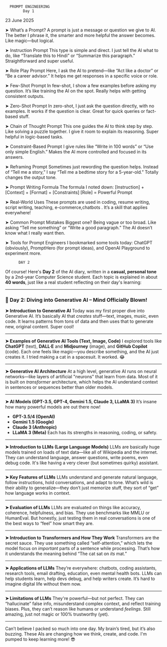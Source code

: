       PROMPT ENGINEERING 
            Day 1

23 June 2025

➤ What’s a Prompt?
A prompt is just a message or question we give to AI. The better I phrase it, the smarter and more helpful the answer becomes. Like magic—but logical.

➤ Instruction Prompt
This type is simple and direct. I just tell the AI what to do, like “Translate this to Hindi” or “Summarize this paragraph.” Straightforward and super useful.

➤ Role Play Prompt
Here, I ask the AI to pretend—like “Act like a doctor” or “Be a career advisor.” It helps me get responses in a specific voice or role.

➤ Few-Shot Prompt
In few-shot, I show a few examples before asking my question. It’s like training the AI on the spot. Really helps with getting consistent outputs.

➤ Zero-Shot Prompt
In zero-shot, I just ask the question directly, with no examples. It works if the question is clear. Great for quick queries or fact-based stuff.

➤ Chain of Thought Prompt
This one guides the AI to think step by step. Like solving a puzzle together. I give it room to explain its reasoning. Super helpful in logic-based tasks.

➤ Constraint-Based Prompt
I give rules like “Write in 100 words” or “Use only simple English.” Makes the AI more controlled and focused in its answers.

➤ Reframing Prompt
Sometimes just rewording the question helps. Instead of “Tell me a story,” I say “Tell me a bedtime story for a 5-year-old.” Totally changes the output tone.

➤ Prompt Writing Formula
The formula I noted down:
[Instruction] + [Context] + [Format] + [Constraints] [Role] = Powerful Prompt


➤ Real-World Uses
These prompts are used in coding, resume writing, script writing, teaching, e-commerce,chatbots . It’s a skill that applies everywhere!

➤ Common Prompt Mistakes
Biggest one? Being vague or too broad. Like asking “Tell me something” or “Write a good paragraph.” The AI doesn’t know what I really want then.

➤ Tools for Prompt Engineers
I bookmarked some tools today: ChatGPT (obviously), PromptHero (for prompt ideas), and OpenAI Playground to experiment more. 









          DAY 2

Of course! Here's **Day 2** of the AI diary, written in a **casual, personal tone** by a 2nd-year Computer Science student. Each topic is explained in about **40 words**, just like a real student reflecting on their day's learning:

---

### 📓 **Day 2: Diving into Generative AI – Mind Officially Blown!**

**➤ Introduction to Generative AI**
Today was my first proper dive into Generative AI. It’s basically AI that *creates* stuff—text, images, music, even code. It learns patterns from tons of data and then uses that to generate new, original content. Super cool!

---

**➤ Examples of Generative AI Tools (Text, Image, Code)**
I explored tools like **ChatGPT** (text), **DALL·E** and **Midjourney** (image), and **GitHub Copilot** (code). Each one feels like magic—you describe something, and the AI just creates it. I tried making a cat in a spacesuit. It worked. 😂

---

**➤ Generative AI Architecture**
At a high level, generative AI runs on neural networks—like layers of artificial "neurons" that learn from data. Most of it is built on *transformer* architecture, which helps the AI understand context in sentences or sequences better than older models.

---

**➤ AI Models (GPT-3.5, GPT-4, Gemini 1.5, Claude 3, LLaMA 3)**
It’s insane how many powerful models are out there now!

* **GPT-3.5/4 (OpenAI)**
* **Gemini 1.5 (Google)**
* **Claude 3 (Anthropic)**
* **LLaMA 3 (Meta)**
  Each has its strengths in reasoning, coding, or safety.

---

**➤ Introduction to LLMs (Large Language Models)**
LLMs are basically huge models trained on loads of text data—like all of Wikipedia and the internet. They can understand language, answer questions, write poems, even debug code. It's like having a very clever (but sometimes quirky) assistant.

---

**➤ Key Features of LLMs**
LLMs understand and generate natural language, follow instructions, hold conversations, and adapt to tone. What’s wild is their ability to generalize—they don’t just memorize stuff, they sort of “get” how language works in context.

---

**➤ Evaluation of LLMs**
LLMs are evaluated on things like accuracy, coherence, helpfulness, and bias. They use benchmarks like MMLU or HumanEval. But honestly, just testing them in real conversations is one of the best ways to “feel” how smart they are.

---

**➤ Introduction to Transformers and How They Work**
Transformers are the secret sauce. They use something called “self-attention,” which lets the model focus on *important* parts of a sentence while processing. That’s how it understands the meaning behind “The cat sat on *its* mat.”

---

**➤ Applications of LLMs**
They’re everywhere: chatbots, coding assistants, research tools, email drafting, education, even mental health bots. LLMs can help students learn, help devs debug, and help writers create. It’s hard to imagine digital life without them now.

---

**➤ Limitations of LLMs**
They're powerful—but not perfect. They can “hallucinate” false info, misunderstand complex context, and reflect training biases. Plus, they can’t reason like humans or understand *feelings*. Still amazing, just not magic or 100% trustworthy (yet).

---

Can’t believe I packed so much into one day. My brain’s tired, but it’s also buzzing. These AIs are changing how we think, create, and code. I'm pumped to keep learning more! 😎

          
